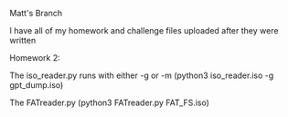Matt's Branch

I have all of my homework and challenge files uploaded after they were written



Homework 2:

The iso_reader.py runs with either -g or -m (python3 iso_reader.iso -g gpt_dump.iso)

The FATreader.py (python3 FATreader.py FAT_FS.iso)
